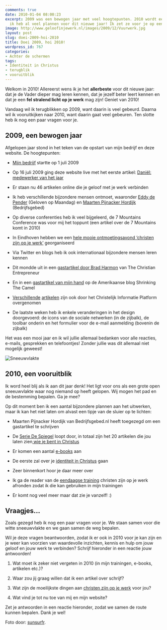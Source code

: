 ```yaml
---
comments: true
date: 2010-01-04 08:00:23
excerpt: 2009 was een bewogen jaar met veel hoogtepunten. 2010 wordt een mooi jaar,
  ik heb al veel plannen voor dit nieuwe jaar! Ik zet ze voor je op een rijtje.
image: http://www.geloofinjewerk.nl/images/2009/12/Vuurwerk.jpg
layout: post
slug: doei-2009-hoi-2010
title: Doei 2009, hoi 2010!
wordpress_id: 767
categories:
- Achter de schermen
tags:
- Identiteit in Christus
- terugblik
- vooruitblik
---
```


Welkom in 2010! Allereerst wens ik je het **allerbeste** voor dit nieuwe jaar: dat je de Vader dieper mag leren kennen, dat je jezelf beter leert kennen en dat je een **fel stralend licht op je werk** mag zijn! Geniet van 2010!

Vandaag wil ik terugblikken op 2009, want daarin is veel gebeurd. Daarna wil ik vooruitkijken naar 2010, want daarin gaat veel gebeuren. Ten slotte heb ik nog een paar vragen voor je.





## 2009, een bewogen jaar


Afgelopen jaar stond in het teken van de opstart van mijn bedrijf en deze website. De hoogtepunten:



	
  * [Mijn bedrijf](/diensten/) startte op 1 juli 2009

	
  * Op 16 juli 2009 ging deze website live met het eerste artikel: [Daniël: medewerker van het jaar](/2009/07/16/daniel-medewerker-van-het-jaar/)

	
  * Er staan nu 46 artikelen online die je geloof met je werk verbinden

	
  * Ik heb verschillende bijzondere mensen ontmoet, waaronder [Eddy de Pender](http://www.gelovenopmaandag.nl/page12/page12.html) (Geloven op Maandag) en [Maarten Pijnacker Hordijk](http://www.bedrijfsgebed.nl/) (Bedrijfsgebed)

	
  * Op diverse conferenties heb ik veel bijgeleerd, de 7 Mountains Conference was voor mij het toppunt (een artikel over de 7 Mountains komt in 2010)

	
  * In Eindhoven hebben we een [hele mooie ontmoetingsavond ‘christen zijn op je werk’](/2009/11/20/terugblik-ontmoetingsavond-christen-zijn-op-je-werk-eindhoven/) georganiseerd

	
  * Via Twitter en blogs heb ik ook internationaal bijzondere mensen leren kennen

	
  * Dit mondde uit in een [gastartikel door Brad Harmon](/2009/11/23/mogen-christenen-hun-religie-meenemen-naar-het-werk/) van The Christian Entrepreneur

	
  * En in een [gastartikel van mijn hand](http://shrinkingthecamel.com/2009/11/27/11-shortcuts-to-becoming-a-ceo/) op de Amerikaanse blog Shrinking The Camel

	
  * [Verschillende](/2009/07/20/de-impact-van-een-gewone-christen/) [artikelen](/2009/09/24/jezus-elevator-pitch/) zijn ook door het Christelijk Informatie Platform overgenomen

	
  * De laatste weken heb ik enkele veranderingen in het design doorgevoerd: de icons van de sociale netwerken (in de zijbalk), de toolbar onderin en het formulier voor de e-mail aanmelding (bovenin de zijbalk)



Het was een mooi jaar en ik wil jullie allemaal bedanken voor alle reacties, e-mails, gesprekken en telefoontjes! Zonder jullie was dit allemaal niet mogelijk geweest!

![Sneeuwvlakte](http://www.geloofinjewerk.nl/images/2009/12/Sneeuwvlakte.jpg)



## 2010, een vooruitblik


Ik word heel blij als ik aan dit jaar denk! Het ligt voor ons als een grote open sneeuwvlakte waar nog niemand op heeft gelopen. Wij mogen het pad en de bestemming bepalen. Ga je mee?

Op dit moment ben ik een aantal bijzondere plannen aan het uitwerken, maar ik kan het niet laten om alvast een tipje van de sluier op te lichten:



	
  * Maarten Pijnacker Hordijk van Bedrijfsgebed.nl heeft toegezegd om een gastartikel te schrijven

	
  * De [Serie De Spiegel](/2009/11/09/kijk-eens-wat-vaker-in-de-spiegel/) loopt door, in totaal zijn het 20 artikelen die jou laten zien[ wie je bent in Christus](/identiteit/)

	
  * Er komen een aantal [e-books](/despiegel/) aan

	
  * De eerste zal over je [identiteit in Christus](/identiteit/) gaan

	
  * Zeer binnenkort hoor je daar meer over

	
  * Ik ga de reader van de [eendaagse training](/diensten/training/) christen zijn op je werk afronden zodat ik die kan gebruiken in mijn trainingen

	
  * Er komt nog veel meer maar dat zie je vanzelf! :)





## Vraagjes...


Zoals gezegd heb ik nog een paar vragen voor je. We staan samen voor die witte sneeuwvlakte en we gaan samen de weg bepalen. 

Wil je deze vragen beantwoorden, zodat ik er ook in 2010 voor je kan zijn en je weer kan voorzien van waardevolle inzichten, kennis en hulp om jouw geloof en jouw werk te verbinden? Schrijf hieronder in een reactie jouw antwoorden!



	
  1. Wat moet ik zeker niet vergeten in 2010 (in mijn trainingen, e-books, artikelen etc.)?

	
  2. Waar zou jij graag willen dat ik een artikel over schrijf?

	
  3. Wat zijn de moeilijkste dingen aan [christen zijn op je werk](http://www.geloofinjewerk.nl/christen-zijn-op-je-werk/) voor jou?

	
  4. Wat vind je tot nu toe van mij en mijn website?



Zet je antwoorden in een reactie hieronder, zodat we samen de route kunnen bepalen. Dank je wel!



Foto door: [sunsurfr](http://www.flickr.com/photos/sunsurfr/472327992/).
